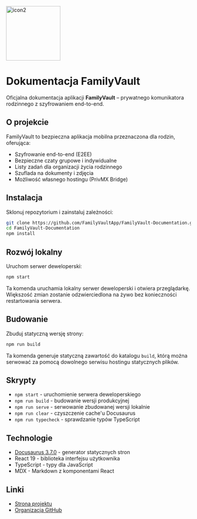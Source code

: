 <img width="148" alt="icon2" src="https://github.com/user-attachments/assets/55d65d04-a448-48cd-b874-2e14ee4b69ea" />

# Dokumentacja FamilyVault


Oficjalna dokumentacja aplikacji **FamilyVault** – prywatnego komunikatora rodzinnego z szyfrowaniem end-to-end.

## O projekcie

FamilyVault to bezpieczna aplikacja mobilna przeznaczona dla rodzin, oferująca:
- Szyfrowanie end-to-end (E2EE)
- Bezpieczne czaty grupowe i indywidualne
- Listy zadań dla organizacji życia rodzinnego
- Szuflada na dokumenty i zdjęcia
- Możliwość własnego hostingu (PrivMX Bridge)

## Instalacja

Sklonuj repozytorium i zainstaluj zależności:

```bash
git clone https://github.com/FamilyVaultApp/FamilyVault-Documentation.git
cd FamilyVault-Documentation
npm install
```

## Rozwój lokalny

Uruchom serwer deweloperski:

```bash
npm start
```

Ta komenda uruchamia lokalny serwer deweloperski i otwiera przeglądarkę. Większość zmian zostanie odzwierciedlona na żywo bez konieczności restartowania serwera.

## Budowanie

Zbuduj statyczną wersję strony:

```bash
npm run build
```

Ta komenda generuje statyczną zawartość do katalogu `build`, którą można serwować za pomocą dowolnego serwisu hostingu statycznych plików.


## Skrypty

- `npm start` - uruchomienie serwera deweloperskiego
- `npm run build` - budowanie wersji produkcyjnej
- `npm run serve` - serwowanie zbudowanej wersji lokalnie
- `npm run clear` - czyszczenie cache'u Docusaurus
- `npm run typecheck` - sprawdzanie typów TypeScript

## Technologie

- [Docusaurus 3.7.0](https://docusaurus.io/) - generator statycznych stron
- React 19 - biblioteka interfejsu użytkownika
- TypeScript - typy dla JavaScript
- MDX - Markdown z komponentami React

## Linki

- [Strona projektu](https://familyvault.pl/)
- [Organizacja GitHub](https://github.com/FamilyVaultApp)

